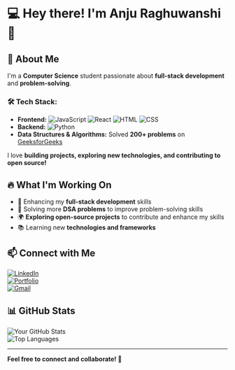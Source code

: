 # 💻 Hey there! I'm Anju Raghuwanshi 👋  

## 🚀 About Me  
I'm a **Computer Science** student passionate about **full-stack development** and **problem-solving**.  

### 🛠 Tech Stack:  
- **Frontend:** ![JavaScript](https://img.shields.io/badge/-JavaScript-F7DF1E?style=flat-square&logo=javascript&logoColor=black) ![React](https://img.shields.io/badge/-React-61DAFB?style=flat-square&logo=react&logoColor=black) ![HTML](https://img.shields.io/badge/-HTML-E34F26?style=flat-square&logo=html5&logoColor=white) ![CSS](https://img.shields.io/badge/-CSS-1572B6?style=flat-square&logo=css3&logoColor=white)  
- **Backend:** ![Python](https://img.shields.io/badge/-Python-3776AB?style=flat-square&logo=python&logoColor=white)  
- **Data Structures & Algorithms:** Solved **200+ problems** on [GeeksforGeeks](https://www.geeksforgeeks.org/)  

I love **building projects, exploring new technologies, and contributing to open source!**  

## 🔥 What I'm Working On  
- 🚀 Enhancing my **full-stack development** skills  
- 🧩 Solving more **DSA problems** to improve problem-solving skills  
- 🌍 **Exploring open-source projects** to contribute and enhance my skills  
- 📚 Learning new **technologies and frameworks**  

## 📫 Connect with Me  
[![LinkedIn](https://img.shields.io/badge/-LinkedIn-0077B5?style=flat-square&logo=linkedin&logoColor=white)](https://www.linkedin.com/in/anjuraghuwanshi/)  
[![Portfolio](https://img.shields.io/badge/-Portfolio-000000?style=flat-square&logo=vercel&logoColor=white)](https://anjuraghuwanshi.github.io/my_portfolio/)  
[![Gmail](https://img.shields.io/badge/-Gmail-D14836?style=flat-square&logo=gmail&logoColor=white)](mailto:anjuraghuwanshi1601@gmail.com)  

## 📊 GitHub Stats  
![Your GitHub Stats](https://github-readme-stats.vercel.app/api?username=anjuraghuwanshi&show_icons=true&theme=radical)  
![Top Languages](https://github-readme-stats.vercel.app/api/top-langs/?username=anjuraghuwanshi&layout=compact&theme=radical)  

---

**Feel free to connect and collaborate! 🚀**  

<!---
anjuraghuwanshi/anjuraghuwanshi is a ✨ special ✨ repository because its `README.md` (this file) appears on your GitHub profile.
You can click the Preview link to take a look at your changes.
--->
